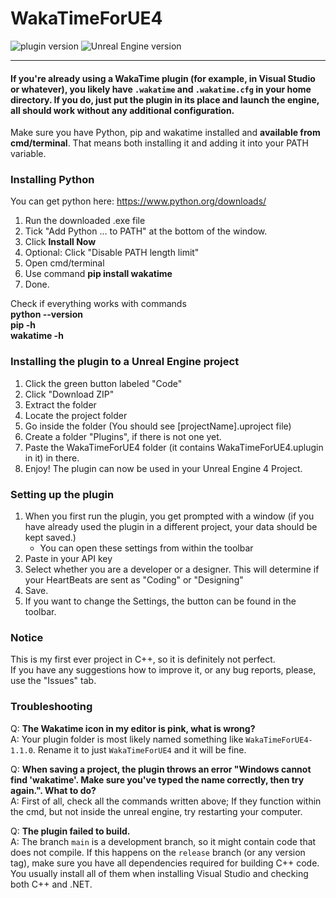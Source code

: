 # WakaTimeForUE4

![plugin version](https://img.shields.io/badge/version-1.1.2-blue) ![Unreal Engine version](https://img.shields.io/badge/Unreal%20Engine%20version-4.26-blue)

---

#### If you're already using a WakaTime plugin (for example, in Visual Studio or whatever), you likely have `.wakatime` and `.wakatime.cfg` in your home directory. If you do, just put the plugin in its place and launch the engine, all should work without any additional configuration.
 

Make sure you have Python, pip and wakatime installed and **available from cmd/terminal**.
That means both installing it and adding it into your PATH variable.

### Installing Python
You can get python here: https://www.python.org/downloads/

1. Run the downloaded .exe file
2. Tick "Add Python ... to PATH" at the bottom of the window.
3. Click **Install Now**
4. Optional: Click "Disable PATH length limit"
5. Open cmd/terminal
6. Use command **pip install wakatime**
7. Done.

Check if everything works with commands  
**python --version**  
**pip -h**  
**wakatime -h**  

### Installing the plugin to a Unreal Engine project
1. Click the green button labeled "Code"
2. Click "Download ZIP"
3. Extract the folder
4. Locate the project folder
5. Go inside the folder (You should see [projectName].uproject file)
6. Create a folder "Plugins", if there is not one yet.
7. Paste the WakaTimeForUE4 folder (it contains WakaTimeForUE4.uplugin in it) in there.
8. Enjoy! The plugin can now be used in your Unreal Engine 4 Project.

### Setting up the plugin
1. When you first run the plugin, you get prompted with a window (if you have already used the plugin in a different project, your data should be kept saved.)
    - You can open these settings from within the toolbar
2. Paste in your API key
3. Select whether you are a developer or a designer. This will determine if your HeartBeats are sent as "Coding" or "Designing"
4. Save.
5. If you want to change the Settings, the button can be found in the toolbar.

### Notice
This is my first ever project in C++, so it is definitely not perfect.  
If you have any suggestions how to improve it, or any bug reports, please, use the "Issues" tab.

### Troubleshooting
Q: **The Wakatime icon in my editor is pink, what is wrong?**  
A: Your plugin folder is most likely named something like `WakaTimeForUE4-1.1.0`. Rename it to just `WakaTimeForUE4` and it will be fine.

Q: **When saving a project, the plugin throws an error "Windows cannot find 'wakatime'. Make sure you've typed the name correctly, then try again.". What to do?**  
A: First of all, check all the commands written above; If they function within the cmd, but not inside the unreal engine, try restarting your computer.

Q: **The plugin failed to build.**  
A: The branch `main` is a development branch, so it might contain code that does not compile. If this happens on the `release` branch (or any version tag), make sure you have all dependencies required for building C++ code. You usually install all of them when installing Visual Studio and checking both C++ and .NET.
